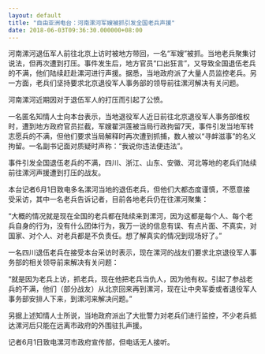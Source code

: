```yaml
---
layout: default
title: "自由亚洲电台：河南漯河军嫂被抓引发全国老兵声援"
date: 2018-06-03T09:36:30.000000+08:00
---
```


河南漯河退伍军人前往北京上访时被地方带回，一名“军嫂”被抓。当地老兵聚集讨说法，但再次遭到打压。事件发生后，地方官员“口出狂言”，又导致全国退伍老兵的不满，他们陆续赶赴漯河进行声援。据悉，当地政府派了大量人员监控老兵。另一方面，老兵们坚持要求北京退役军人事务部的领导前往漯河解决有关问题。

河南漯河近期因对于退伍军人的打压而引起了公愤。

一名匿名知情人士向本台表示，当地退役军人近日前往北京退役军人事务部维权时，遭到地方政府官员拦截，军嫂翟洪莲被当局行政拘留7天，事件引发当地军转志愿兵的不满，但他们要求当局解释时再次遭到抓捕，数人被以“寻衅滋事”的名义拘留。一名副书记面对质疑时声称：“我说你违法便违法”。

事件引发全国退伍老兵的不满，四川、浙江、山东、安徽、河北等地的老兵们陆续前往漯河声援遭到打压的战友。

本台记者6月1日致电多名漯河当地的退伍老兵，但他们大都态度谨慎，不愿意接受采访，其中一名老兵告诉记者，目前各地老兵仍在往漯河聚集：

“大概的情况就是现在全国的老兵都在陆续来到漯河，因为这都是每个人、每个老兵自身的行为，没有什么团体行为，我万一说的信息有误、有点片面、不真实，对国家、对个人、对老兵都是不负责任。想了解真实的情况到现场好了。”

一名四川退伍老兵在接受本台采访时表示，现在漯河的战友们要求北京退役军人事务部的相关领导前来解决有关问题：

“就是因为老兵上访，抓老兵，现在他把老兵当仇人，因为他有权。引起了参战老兵的不满，他们（部分战友）从北京回来再到漯河，现在让中央军委或者退役军人事务部安排人下来，到漯河来解决问题。”

另据上述知情人士所说，当地政府派出了大批警力对老兵们进行监控，不少老兵抵达漯河后只能在远离市政府的外围驻扎声援。

记者6月1日致电漯河市政府宣传部，但电话无人接听。

